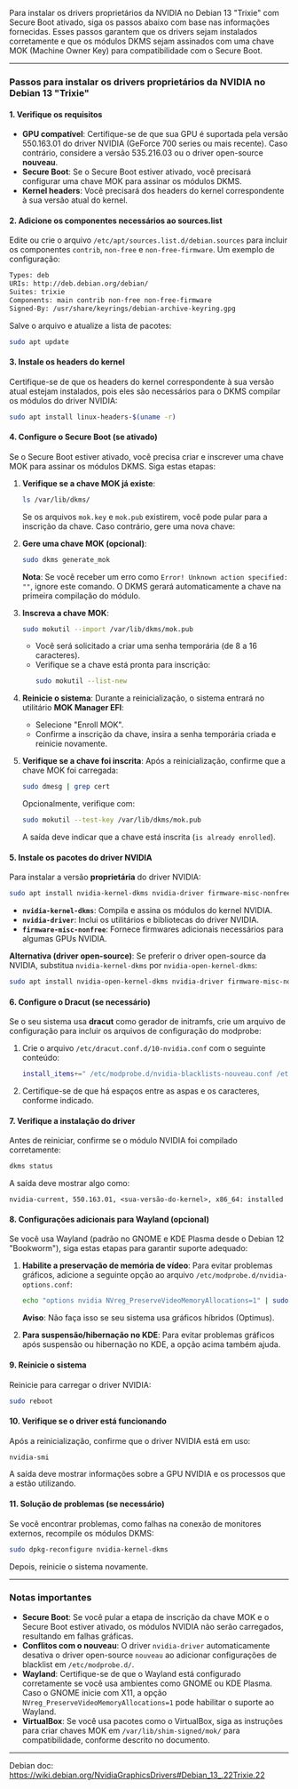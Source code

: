Para instalar os drivers proprietários da NVIDIA no Debian 13 "Trixie" com Secure Boot ativado, siga os passos abaixo com base nas informações fornecidas. Esses passos garantem que os drivers sejam instalados corretamente e que os módulos DKMS sejam assinados com uma chave MOK (Machine Owner Key) para compatibilidade com o Secure Boot.

---

### **Passos para instalar os drivers proprietários da NVIDIA no Debian 13 "Trixie"**

#### **1. Verifique os requisitos**
- **GPU compatível**: Certifique-se de que sua GPU é suportada pela versão 550.163.01 do driver NVIDIA (GeForce 700 series ou mais recente). Caso contrário, considere a versão 535.216.03 ou o driver open-source **nouveau**.
- **Secure Boot**: Se o Secure Boot estiver ativado, você precisará configurar uma chave MOK para assinar os módulos DKMS.
- **Kernel headers**: Você precisará dos headers do kernel correspondente à sua versão atual do kernel.

#### **2. Adicione os componentes necessários ao sources.list**
Edite ou crie o arquivo `/etc/apt/sources.list.d/debian.sources` para incluir os componentes `contrib`, `non-free` e `non-free-firmware`. Um exemplo de configuração:

```bash
Types: deb
URIs: http://deb.debian.org/debian/
Suites: trixie
Components: main contrib non-free non-free-firmware
Signed-By: /usr/share/keyrings/debian-archive-keyring.gpg
```

Salve o arquivo e atualize a lista de pacotes:

```bash
sudo apt update
```

#### **3. Instale os headers do kernel**
Certifique-se de que os headers do kernel correspondente à sua versão atual estejam instalados, pois eles são necessários para o DKMS compilar os módulos do driver NVIDIA:

```bash
sudo apt install linux-headers-$(uname -r)
```

#### **4. Configure o Secure Boot (se ativado)**
Se o Secure Boot estiver ativado, você precisa criar e inscrever uma chave MOK para assinar os módulos DKMS. Siga estas etapas:

1. **Verifique se a chave MOK já existe**:
   ```bash
   ls /var/lib/dkms/
   ```
   Se os arquivos `mok.key` e `mok.pub` existirem, você pode pular para a inscrição da chave. Caso contrário, gere uma nova chave:

2. **Gere uma chave MOK (opcional)**:
   ```bash
   sudo dkms generate_mok
   ```
   **Nota**: Se você receber um erro como `Error! Unknown action specified: ""`, ignore este comando. O DKMS gerará automaticamente a chave na primeira compilação do módulo.

3. **Inscreva a chave MOK**:
   ```bash
   sudo mokutil --import /var/lib/dkms/mok.pub
   ```
   - Você será solicitado a criar uma senha temporária (de 8 a 16 caracteres).
   - Verifique se a chave está pronta para inscrição:
     ```bash
     sudo mokutil --list-new
     ```

4. **Reinicie o sistema**:
   Durante a reinicialização, o sistema entrará no utilitário **MOK Manager EFI**:
   - Selecione "Enroll MOK".
   - Confirme a inscrição da chave, insira a senha temporária criada e reinicie novamente.

5. **Verifique se a chave foi inscrita**:
   Após a reinicialização, confirme que a chave MOK foi carregada:
   ```bash
   sudo dmesg | grep cert
   ```

   Opcionalmente, verifique com:
   ```bash
   sudo mokutil --test-key /var/lib/dkms/mok.pub
   ```
   A saída deve indicar que a chave está inscrita (`is already enrolled`).

#### **5. Instale os pacotes do driver NVIDIA**
Para instalar a versão **proprietária** do driver NVIDIA:

```bash
sudo apt install nvidia-kernel-dkms nvidia-driver firmware-misc-nonfree
```

- **`nvidia-kernel-dkms`**: Compila e assina os módulos do kernel NVIDIA.
- **`nvidia-driver`**: Inclui os utilitários e bibliotecas do driver NVIDIA.
- **`firmware-misc-nonfree`**: Fornece firmwares adicionais necessários para algumas GPUs NVIDIA.

**Alternativa (driver open-source)**:
Se preferir o driver open-source da NVIDIA, substitua `nvidia-kernel-dkms` por `nvidia-open-kernel-dkms`:

```bash
sudo apt install nvidia-open-kernel-dkms nvidia-driver firmware-misc-nonfree
```

#### **6. Configure o Dracut (se necessário)**
Se o seu sistema usa **dracut** como gerador de initramfs, crie um arquivo de configuração para incluir os arquivos de configuração do modprobe:

1. Crie o arquivo `/etc/dracut.conf.d/10-nvidia.conf` com o seguinte conteúdo:
   ```bash
   install_items+=" /etc/modprobe.d/nvidia-blacklists-nouveau.conf /etc/modprobe.d/nvidia.conf /etc/modprobe.d/nvidia-options.conf "
   ```

2. Certifique-se de que há espaços entre as aspas e os caracteres, conforme indicado.

#### **7. Verifique a instalação do driver**
Antes de reiniciar, confirme se o módulo NVIDIA foi compilado corretamente:

```bash
dkms status
```

A saída deve mostrar algo como:

```
nvidia-current, 550.163.01, <sua-versão-do-kernel>, x86_64: installed
```

#### **8. Configurações adicionais para Wayland (opcional)**
Se você usa Wayland (padrão no GNOME e KDE Plasma desde o Debian 12 "Bookworm"), siga estas etapas para garantir suporte adequado:

1. **Habilite a preservação de memória de vídeo**:
   Para evitar problemas gráficos, adicione a seguinte opção ao arquivo `/etc/modprobe.d/nvidia-options.conf`:
   ```bash
   echo "options nvidia NVreg_PreserveVideoMemoryAllocations=1" | sudo tee -a /etc/modprobe.d/nvidia-options.conf
   ```
   **Aviso**: Não faça isso se seu sistema usa gráficos híbridos (Optimus).

2. **Para suspensão/hibernação no KDE**:
   Para evitar problemas gráficos após suspensão ou hibernação no KDE, a opção acima também ajuda.

#### **9. Reinicie o sistema**
Reinicie para carregar o driver NVIDIA:

```bash
sudo reboot
```

#### **10. Verifique se o driver está funcionando**
Após a reinicialização, confirme que o driver NVIDIA está em uso:

```bash
nvidia-smi
```

A saída deve mostrar informações sobre a GPU NVIDIA e os processos que a estão utilizando.

#### **11. Solução de problemas (se necessário)**
Se você encontrar problemas, como falhas na conexão de monitores externos, recompile os módulos DKMS:

```bash
sudo dpkg-reconfigure nvidia-kernel-dkms
```

Depois, reinicie o sistema novamente.

---

### **Notas importantes**
- **Secure Boot**: Se você pular a etapa de inscrição da chave MOK e o Secure Boot estiver ativado, os módulos NVIDIA não serão carregados, resultando em falhas gráficas.
- **Conflitos com o nouveau**: O driver `nvidia-driver` automaticamente desativa o driver open-source `nouveau` ao adicionar configurações de blacklist em `/etc/modprobe.d/`.
- **Wayland**: Certifique-se de que o Wayland está configurado corretamente se você usa ambientes como GNOME ou KDE Plasma. Caso o GNOME inicie com X11, a opção `NVreg_PreserveVideoMemoryAllocations=1` pode habilitar o suporte ao Wayland.
- **VirtualBox**: Se você usa pacotes como o VirtualBox, siga as instruções para criar chaves MOK em `/var/lib/shim-signed/mok/` para compatibilidade, conforme descrito no documento.

---

Debian doc: https://wiki.debian.org/NvidiaGraphicsDrivers#Debian_13_.22Trixie.22
